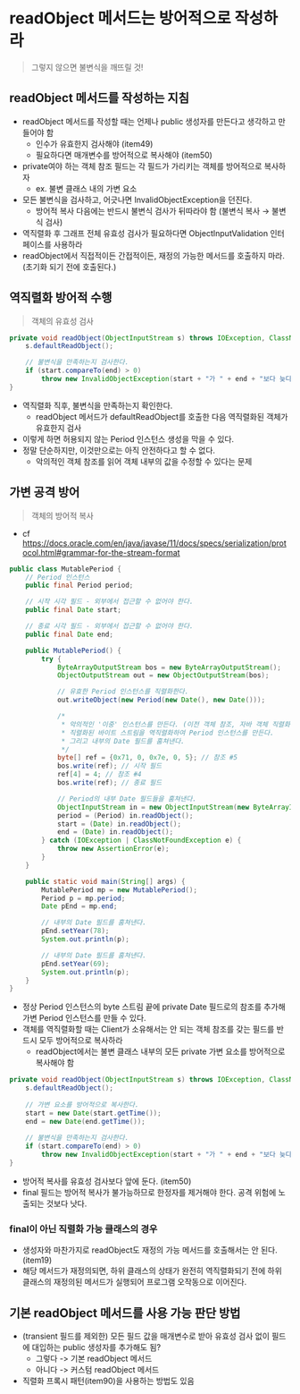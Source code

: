 # readObject 메서드는 방어적으로 작성하라
> 그렇지 않으면 불변식을 깨뜨릴 것!

## readObject 메서드를 작성하는 지침
- readObject 메서드를 작성할 때는 언제나 public 생성자를 만든다고 생각하고 만들어야 함
    * 인수가 유효한지 검사해야 (item49)
    * 필요하다면 매개변수를 방어적으로 복사해야 (item50)
- private여야 하는 객체 참조 필드는 각 필드가 가리키는 객체를 방어적으로 복사하자
    * ex. 불변 클래스 내의 가변 요소
- 모든 불변식을 검사하고, 어긋나면 InvalidObjectException을 던진다.
    * 방어적 복사 다음에는 반드시 불변식 검사가 뒤따라야 함 (불변식 복사 → 불변식 검사)
- 역직렬화 후 그래프 전체 유효성 검사가 필요하다면 ObjectInputValidation 인터페이스를 사용하라
- readObject에서 직접적이든 간접적이든, 재정의 가능한 메서드를 호출하지 마라. (초기화 되기 전에 호출된다.)


## 역직렬화 방어적 수행
> 객체의 유효성 검사
```java
private void readObject(ObjectInputStream s) throws IOException, ClassNotFoundException {
    s.defaultReadObject();

    // 불변식을 만족하는지 검사한다.
    if (start.compareTo(end) > 0)
        throw new InvalidObjectException(start + "가 " + end + "보다 늦다.");
}
```
- 역직렬화 직후, 불변식을 만족하는지 확인한다.
    * readObject 메서드가 defaultReadObject를 호출한 다음 역직렬화된 객체가 유효한지 검사
- 이렇게 하면 허용되지 않는 Period 인스턴스 생성을 막을 수 있다.
- 정말 단순하지만, 이것만으로는 아직 안전하다고 할 수 없다.
    * 악의적인 객체 참조를 읽어 객체 내부의 값을 수정할 수 있다는 문제


## 가변 공격 방어
> 객체의 방어적 복사
- cf https://docs.oracle.com/en/java/javase/11/docs/specs/serialization/protocol.html#grammar-for-the-stream-format
```java
public class MutablePeriod {
    // Period 인스턴스
    public final Period period;

    // 시작 시각 필드 - 외부에서 접근할 수 없어야 한다.
    public final Date start;

    // 종료 시각 필드 - 외부에서 접근할 수 없어야 한다.
    public final Date end;

    public MutablePeriod() {
        try {
            ByteArrayOutputStream bos = new ByteArrayOutputStream();
            ObjectOutputStream out = new ObjectOutputStream(bos);

            // 유효한 Period 인스턴스를 직렬화한다.
            out.writeObject(new Period(new Date(), new Date()));

            /*
             * 악의적인 '이중' 인스턴스를 만든다. (이전 객체 참조, 자바 객체 직렬화 명세 6.4절)
             * 직렬화된 바이트 스트림을 역직렬화하여 Period 인스턴스를 만든다.
             * 그리고 내부의 Date 필드를 훔쳐낸다.
             */
            byte[] ref = {0x71, 0, 0x7e, 0, 5}; // 참조 #5
            bos.write(ref); // 시작 필드
            ref[4] = 4; // 참조 #4
            bos.write(ref); // 종료 필드

            // Period의 내부 Date 필드들을 훔쳐낸다.
            ObjectInputStream in = new ObjectInputStream(new ByteArrayInputStream(bos.toByteArray()));
            period = (Period) in.readObject();
            start = (Date) in.readObject();
            end = (Date) in.readObject();
        } catch (IOException | ClassNotFoundException e) {
            throw new AssertionError(e);
        }
    }

    public static void main(String[] args) {
        MutablePeriod mp = new MutablePeriod();
        Period p = mp.period;
        Date pEnd = mp.end;

        // 내부의 Date 필드를 훔쳐낸다.
        pEnd.setYear(78);
        System.out.println(p);

        // 내부의 Date 필드를 훔쳐낸다.
        pEnd.setYear(69);
        System.out.println(p);
    }
}
```
- 정상 Period 인스턴스의 byte 스트림 끝에 private Date 필드로의 참조를 추가해 가변 Period 인스턴스를 만들 수 있다.
- 객체를 역직렬화할 때는 Client가 소유해서는 안 되는 객체 참조를 갖는 필드를 반드시 모두 방어적으로 복사하라
    * readObject에서는 불변 클래스 내부의 모든 private 가변 요소를 방어적으로 복사해야 함

```java
private void readObject(ObjectInputStream s) throws IOException, ClassNotFoundException {
    s.defaultReadObject();
    
    // 가변 요소를 방어적으로 복사한다.
    start = new Date(start.getTime());
    end = new Date(end.getTime());
    
    // 불변식을 만족하는지 검사한다.
    if (start.compareTo(end) > 0)
        throw new InvalidObjectException(start + "가 " + end + "보다 늦다.");
}
```
- 방어적 복사를 유효성 검사보다 앞에 둔다. (item50)
- final 필드는 방어적 복사가 불가능하므로 한정자를 제거해야 한다. 공격 위험에 노출되는 것보다 낫다.

### final이 아닌 직렬화 가능 클래스의 경우
- 생성자와 마찬가지로 readObject도 재정의 가능 메서드를 호출해서는 안 된다. (item19)
- 해당 메서드가 재정의되면, 하위 클래스의 상태가 완전히 역직렬화되기 전에 하위 클래스의 재정의된 메서드가 실행되어 프로그램 오작동으로 이어진다.


## 기본 readObject 메서드를 사용 가능 판단 방법
- (transient 필드를 제외한) 모든 필드 값을 매개변수로 받아 유효성 검사 없이 필드에 대입하는 public 생성자를 추가해도 됨?
    * 그렇다 -> 기본 readObject 메서드
    * 아니다 -> 커스텀 readObject 메서드
- 직렬화 프록시 패턴(item90)을 사용하는 방법도 있음